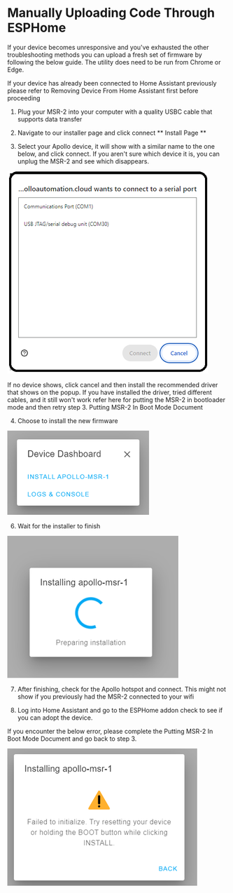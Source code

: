 # Manually Uploading Code Through ESPHome

If your device becomes unresponsive and you've exhausted the other troubleshooting methods you can upload a fresh set of firmware by following the below guide. The utility does need to be run from Chrome or Edge.



If your device has already been connected to Home Assistant previously please refer to Removing Device From Home Assistant first before proceeding


1. Plug your MSR-2 into your computer with a quality USBC cable that supports data transfer
2. Navigate to our installer page and click connect ** Install Page **

3. Select your Apollo device, it will show with a similar name to the one below, and click connect. If you aren't sure which device it is, you can unplug the MSR-2 and see which disappears.

![ComSelection.png](../assets/comselection.png)

If no device shows, click cancel and then install the recommended driver that shows on the popup. If you have installed the driver, tried different cables, and it still won't work refer here for putting the MSR-2 in bootloader mode and then retry step 3. Putting MSR-2 In Boot Mode Document


4. Choose to install the new firmware

![](../assets/image-1698806750134.png)

6. Wait for the installer to finish
   
  ![](../assets/image-1698806082666.png)


7. After finishing, check for the Apollo hotspot and connect. This might not show if you previously had the MSR-2 connected to your wifi

8. Log into Home Assistant and go to the ESPHome addon check to see if you can adopt the device.




If you encounter the below error, please complete the Putting MSR-2 In Boot Mode Document and go back to step 3.


  ![](../assets/image-1698806793309.png)